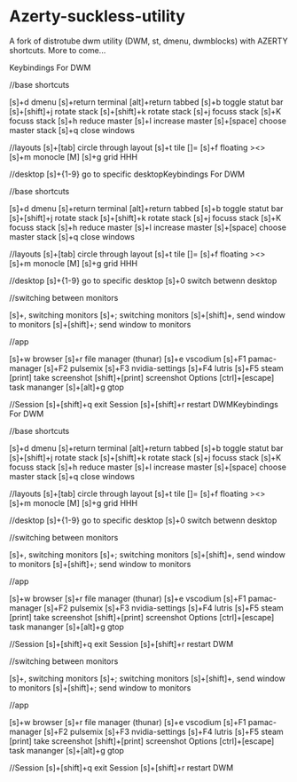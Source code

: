 # Azerty-suckless-utility
A fork of distrotube dwm utility (DWM, st, dmenu, dwmblocks) with AZERTY shortcuts. More to come...

Keybindings For DWM

//base shortcuts

[s]+d           dmenu
[s]+return      terminal
[alt]+return    tabbed
[s]+b           toggle statut bar
[s]+[shift]+j   rotate stack
[s]+[shift]+k   rotate stack
[s]+j           focuss stack
[s]+K           focuss stack
[s]+h           reduce master
[s]+l           increase master
[s]+[space]     choose master stack
[s]+q           close windows

//layouts
[s]+[tab]       circle through layout
[s]+t           tile []=
[s]+f           floating ><>
[s]+m           monocle  [M]
[s]+g           grid HHH

//desktop 
[s]+{1-9}       go to specific desktopKeybindings For DWM

//base shortcuts

[s]+d           dmenu
[s]+return      terminal
[alt]+return    tabbed
[s]+b           toggle statut bar
[s]+[shift]+j   rotate stack
[s]+[shift]+k   rotate stack
[s]+j           focuss stack
[s]+K           focuss stack
[s]+h           reduce master
[s]+l           increase master
[s]+[space]     choose master stack
[s]+q           close windows

//layouts
[s]+[tab]       circle through layout
[s]+t           tile []=
[s]+f           floating ><>
[s]+m           monocle  [M]
[s]+g           grid HHH

//desktop 
[s]+{1-9}       go to specific desktop
[s]+0           switch betwenn desktop

//switching between monitors

[s]+,           switching monitors
[s]+;           switching monitors
[s]+[shift]+,   send window to monitors
[s]+[shift]+;   send window to monitors

//app

[s]+w           browser
[s]+r           file manager (thunar)
[s]+e           vscodium
[s]+F1          pamac-manager
[s]+F2          pulsemix
[s]+F3          nvidia-settings
[s]+F4          lutris
[s]+F5          steam
[print]         take screenshot
[shift]+[print] screenshot Options
[ctrl]+[escape] task mananger
[s]+[alt]+g     gtop

//Session
[s]+[shift]+q   exit Session
[s]+[shift]+r   restart DWMKeybindings For DWM

//base shortcuts

[s]+d           dmenu
[s]+return      terminal
[alt]+return    tabbed
[s]+b           toggle statut bar
[s]+[shift]+j   rotate stack
[s]+[shift]+k   rotate stack
[s]+j           focuss stack
[s]+K           focuss stack
[s]+h           reduce master
[s]+l           increase master
[s]+[space]     choose master stack
[s]+q           close windows

//layouts
[s]+[tab]       circle through layout
[s]+t           tile []=
[s]+f           floating ><>
[s]+m           monocle  [M]
[s]+g           grid HHH

//desktop 
[s]+{1-9}       go to specific desktop
[s]+0           switch betwenn desktop

//switching between monitors

[s]+,           switching monitors
[s]+;           switching monitors
[s]+[shift]+,   send window to monitors
[s]+[shift]+;   send window to monitors

//app

[s]+w           browser
[s]+r           file manager (thunar)
[s]+e           vscodium
[s]+F1          pamac-manager
[s]+F2          pulsemix
[s]+F3          nvidia-settings
[s]+F4          lutris
[s]+F5          steam
[print]         take screenshot
[shift]+[print] screenshot Options
[ctrl]+[escape] task mananger
[s]+[alt]+g     gtop

//Session
[s]+[shift]+q   exit Session
[s]+[shift]+r   restart DWM

//switching between monitors

[s]+,           switching monitors
[s]+;           switching monitors
[s]+[shift]+,   send window to monitors
[s]+[shift]+;   send window to monitors

//app

[s]+w           browser
[s]+r           file manager (thunar)
[s]+e           vscodium
[s]+F1          pamac-manager
[s]+F2          pulsemix
[s]+F3          nvidia-settings
[s]+F4          lutris
[s]+F5          steam
[print]         take screenshot
[shift]+[print] screenshot Options
[ctrl]+[escape] task mananger
[s]+[alt]+g     gtop

//Session
[s]+[shift]+q   exit Session
[s]+[shift]+r   restart DWM
